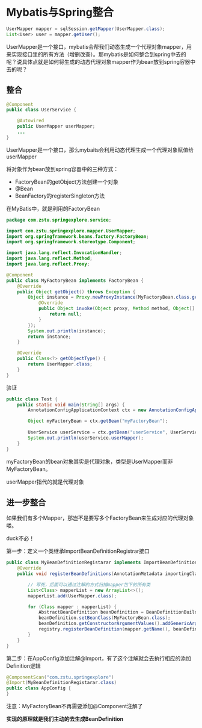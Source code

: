 # Mybatis与Spring整合

```java
UserMapper mapper = sqlSession.getMapper(UserMapper.class);
List<User> user = mapper.getUser();
```

UserMapper是一个接口，mybatis会帮我们动态生成一个代理对象mapper，用来实现接口里的所有方法（增删改查）。那mybatis是如何整合到spring中去的呢？说具体点就是如何将生成的动态代理对象mapper作为bean放到spring容器中去的呢？

## 整合

```java
@Component
public class UserService {

    @Autowired
    public UserMapper userMapper;
    ...
}
```

UserMapper是一个接口，那么mybaits会利用动态代理生成一个代理对象赋值给userMapper

将对象作为bean放到spring容器中的三种方式：

* FactoryBean的getObject方法创建一个对象
* @Bean
* BeanFactory的registerSingleton方法

在MyBatis中，就是利用的FactoryBean

```java
package com.zstu.springexplore.service;

import com.zstu.springexplore.mapper.UserMapper;
import org.springframework.beans.factory.FactoryBean;
import org.springframework.stereotype.Component;

import java.lang.reflect.InvocationHandler;
import java.lang.reflect.Method;
import java.lang.reflect.Proxy;

@Component
public class MyFactoryBean implements FactoryBean {
    @Override
    public Object getObject() throws Exception {
        Object instance = Proxy.newProxyInstance(MyFactoryBean.class.getClassLoader(), new Class[]{UserMapper.class}, new InvocationHandler() {
            @Override
            public Object invoke(Object proxy, Method method, Object[] args) throws Throwable {
                return null;
            }
        });
        System.out.println(instance);
        return instance;
    }

    @Override
    public Class<?> getObjectType() {
        return UserMapper.class;
    }
}
```

验证

```java
public class Test {
    public static void main(String[] args) {
        AnnotationConfigApplicationContext ctx = new AnnotationConfigApplicationContext(AppConfig.class);

        Object myFactoryBean = ctx.getBean("myFactoryBean");
        
        UserService userService = ctx.getBean("userService", UserService.class);
        System.out.println(userService.userMapper);
    }
}
```

myFactoryBean的bean对象其实是代理对象，类型是UserMapper而非MyFactoryBean。

userMapper指代的就是代理对象

## 进一步整合

如果我们有多个Mapper，那岂不是要写多个FactoryBean来生成对应的代理对象喽。

duck不必！

第一步：定义一个类继承ImportBeanDefinitionRegistrar接口

```java
public class MyBeanDefinitionRegistarar implements ImportBeanDefinitionRegistrar {
    @Override
    public void registerBeanDefinitions(AnnotationMetadata importingClassMetadata, BeanDefinitionRegistry registry) {

        // 写死，后面可以通过注解的方式扫描mapper包下的所有类
        List<Class> mapperList = new ArrayList<>();
        mapperList.add(UserMapper.class);

        for (Class mapper : mapperList) {
            AbstractBeanDefinition beanDefinition = BeanDefinitionBuilder.genericBeanDefinition().getBeanDefinition();
            beanDefinition.setBeanClass(MyFactoryBean.class);
            beanDefinition.getConstructorArgumentValues().addGenericArgumentValue(mapper);
            registry.registerBeanDefinition(mapper.getName(), beanDefinition);
        }
    }
}
```

第二步：在AppConfig添加注解@Import，有了这个注解就会去执行相应的添加Definition逻辑

```java
@ComponentScan("com.zstu.springexplore")
@Import(MyBeanDefinitionRegistarar.class)
public class AppConfig {
}
```

注意：MyFactoryBean不再需要添加@Component注解了

**实现的原理就是我们主动的去生成BeanDefinition**

